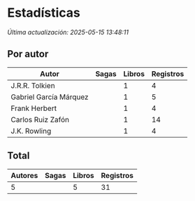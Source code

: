 # Estadísticas

_Última actualización: 2025-05-15 13:48:11_

## Por autor

|Autor|Sagas|Libros|Registros|
|---|---|---|---|
|J.R.R. Tolkien||1|4|
|Gabriel García Márquez||1|5|
|Frank Herbert||1|4|
|Carlos Ruiz Zafón||1|14|
|J.K. Rowling||1|4|
## Total

|Autores|Sagas|Libros|Registros|
|---|---|---|---|
|5||5|31|